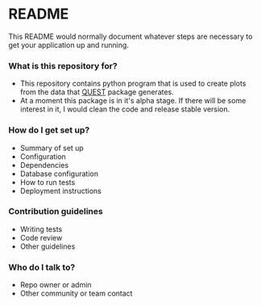 # README #

This README would normally document whatever steps are necessary to get your application up and running.

### What is this repository for? ###

* This repository contains python program that is used to create plots from the data that [QUEST](quest-qmc.googlecode.com)  package generates.
* At a moment this package is in it's alpha stage. If there will be some interest in it, I would clean the code and release stable version.
### How do I get set up? ###

* Summary of set up
* Configuration
* Dependencies
* Database configuration
* How to run tests
* Deployment instructions

### Contribution guidelines ###

* Writing tests
* Code review
* Other guidelines

### Who do I talk to? ###

* Repo owner or admin
* Other community or team contact